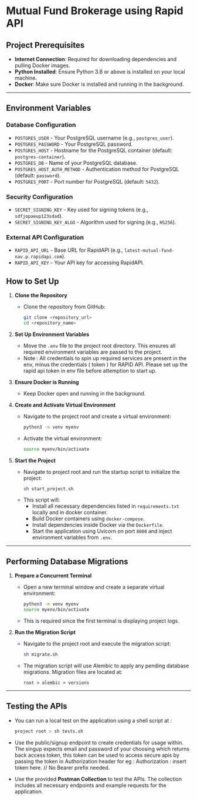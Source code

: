 # Mutual Fund Brokerage using Rapid API

## Project Prerequisites

- **Internet Connection**: Required for downloading dependencies and pulling Docker images.
- **Python Installed**: Ensure Python 3.8 or above is installed on your local machine.
- **Docker**: Make sure Docker is installed and running in the background.

---

## Environment Variables

### Database Configuration
- `POSTGRES_USER` - Your PostgreSQL username (e.g., `postgres_user`).
- `POSTGRES_PASSWORD` - Your PostgreSQL password.
- `POSTGRES_HOST` - Hostname for the PostgreSQL container (default: `postgres-container`).
- `POSTGRES_DB` - Name of your PostgreSQL database.
- `POSTGRES_HOST_AUTH_METHOD` - Authentication method for PostgreSQL (default: `password`).
- `POSTGRES_PORT` - Port number for PostgreSQL (default: `5432`).

### Security Configuration
- `SECRET_SIGNING_KEY` - Key used for signing tokens (e.g., `sdfjopaeup123sdad`).
- `SECRET_SIGNING_KEY_ALGO` - Algorithm used for signing (e.g., `HS256`).

### External API Configuration
- `RAPID_API_URL` - Base URL for RapidAPI (e.g., `latest-mutual-fund-nav.p.rapidapi.com`).
- `RAPID_API_KEY` - Your API key for accessing RapidAPI.

## How to Set Up

1. **Clone the Repository**
   - Clone the repository from GitHub:
     ```bash
     git clone <repository_url>
     cd <repository_name>
     ```

2. **Set Up Environment Variables**
   - Move the `.env` file to the project root directory. This ensures all required environment variables are passed to the project.
   - Note : All credentials to spin up required services are present in the env, minus the credentials ( token ) for RAPID API. Please set up the rapid api token in env file before attemption to start up.

3. **Ensure Docker is Running**
   - Keep Docker open and running in the background.

4. **Create and Activate Virtual Environment**
   - Navigate to the project root and create a virtual environment:
     ```bash
     python3 -m venv myenv
     ```
   - Activate the virtual environment:
     ```bash
     source myenv/bin/activate
     ```

5. **Start the Project**
   - Navigate to project root and run the startup script to initialize the project:
     ```bash
     sh start_project.sh
     ```
   - This script will:
     - Install all necessary dependencies listed in `requirements.txt` locally and in docker container.
     - Build Docker containers using `docker-compose`.
     - Install dependencies inside Docker via the `Dockerfile`.
     - Start the application using Uvicorn on port `8000` and inject environment variables from `.env`.

---

## Performing Database Migrations

1. **Prepare a Concurrent Terminal**
   - Open a new terminal window and create a separate virtual environment:
     ```bash
     python3 -m venv myenv
     source myenv/bin/activate
     ```
   - This is required since the first terminal is displaying project logs.

2. **Run the Migration Script**
   - Navigate to the project root and execute the migration script:
     ```bash
     sh migrate.sh
     ```
   - The migration script will use Alembic to apply any pending database migrations. Migration files are located at:
     ```
     root > alembic > versions
     ```

---

## Testing the APIs

 - You can run a local test on the application using a shell script at : 
    ```bash
    project root > sh tests.sh
    ```
- Use the public/signup endpoint to create credentials for usage within. The singup expects email and password of your choosing which returns back access token, this token can be used to access secure apis by passing the token in Authorization header for eg : Authorization : insert token here. // No Bearer prefix needed.

- Use the provided **Postman Collection** to test the APIs. The collection includes all necessary endpoints and example requests for the application.
